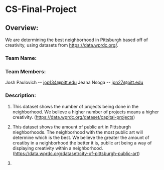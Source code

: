 # CS-Final-Project  
  
## Overview:  
We are determining the best neighborhood in Pittsburgh based off of creativity, using datasets from https://data.wprdc.org/.  
  
### Team Name:  
  
### Team Members:  
Josh Paulovich -- jop134@pitt.edu
Jeana Nsoga -- jpn27@pitt.edu
  
  
### Description: 
  1. This dataset shows the number of projects being done in the neighborhood. We believe a higher number of projects means a higher creativity. (https://data.wprdc.org/dataset/capital-projects)  
  
  2. This dataset shows the amount of public art in Pittsburgh nieghborhoods. The neighborhood with the most public art will determine which is the best. We believe the greater the amount of creatiby in a neighborhood the better it is, public art being a way of displaying creativity within a neighborhood.
(https://data.wprdc.org/dataset/city-of-pittsburgh-public-art)

  3.   

